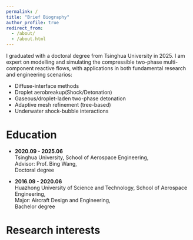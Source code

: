 ```yaml
---
permalink: /
title: "Brief Biography"
author_profile: true
redirect_from: 
  - /about/
  - /about.html
---
```


  I graduated with a doctoral degree from Tsinghua University in 2025. I am expert on modelling and simulating the compressible two-phase multi-component reactive flows, with applications in both fundamental research and engineering scenarios:

- Diffuse-interface methods
- Droplet aerobreakup(Shock/Detonation)
- Gaseous/droplet-laden two-phase detonation
- Adaptive mesh refinement (tree-based)
- Underwater shock-bubble interactions

Education
======
- **2020.09 - 2025.06**  
  Tsinghua University, School of Aerospace Engineering,  
  Advisor: Prof. Bing Wang,  
  Doctoral degree

- **2016.09 - 2020.06**  
  Huazhong University of Science and Technology, School of Aerospace Engineering,  
  Major: Aircraft Design and Engineering,  
  Bachelor degree
  
Research interests
======
